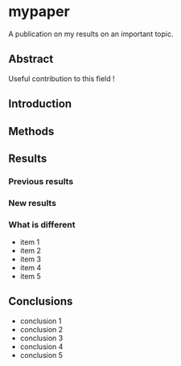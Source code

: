 # mypaper
A publication on my results on an important topic.

## Abstract
Useful contribution to this field !

## Introduction


## Methods
## Results

###  Previous results
### New results
### What is different
  - item 1
  - item 2
  - item 3
  - item 4
  - item 5

## Conclusions
  - conclusion 1
  - conclusion 2
  - conclusion 3
  - conclusion 4
  - conclusion 5

